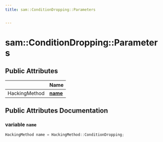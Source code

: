 ```yaml
---
title: sam::ConditionDropping::Parameters


---
```


# sam::ConditionDropping::Parameters





















## Public Attributes

|                | Name           |
| -------------- | -------------- |
| HackingMethod | **[name](/doxygen/Classes/structsam_1_1_condition_dropping_1_1_parameters/#variable-name)**  |
















## Public Attributes Documentation

### variable `name`

```cpp
HackingMethod name = HackingMethod::ConditionDropping;
```

































